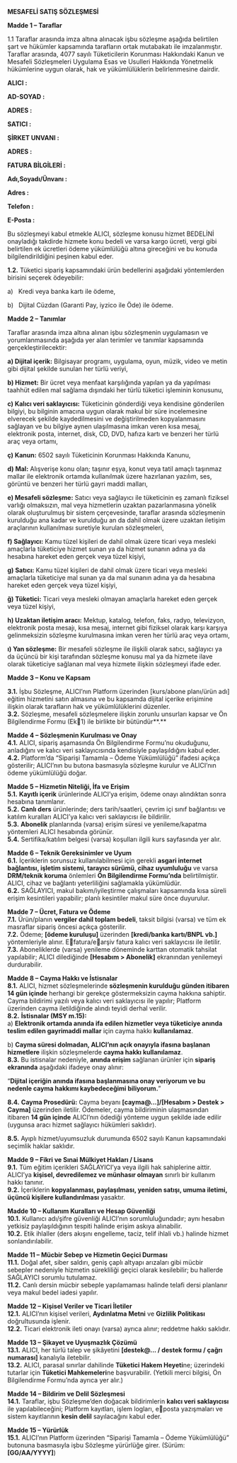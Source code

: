 ﻿**MESAFELİ SATIŞ SÖZLEŞMESİ**

**Madde 1 – Taraflar**

1\.1 Taraflar arasında imza altına alınacak işbu sözleşme aşağıda belirtilen şart ve hükümler kapsamında tarafların ortak mutabakatı ile imzalanmıştır. Taraflar arasında, 4077 sayılı Tüketicilerin Korunması Hakkındaki Kanun ve Mesafeli Sözleşmeleri Uygulama Esas ve Usulleri Hakkında Yönetmelik hükümlerine uygun olarak, hak ve yükümlülüklerin belirlenmesine dairdir.

**ALICI				:**

**AD-SOYAD			:**

**ADRES			:**

**SATICI			:**

**ŞİRKET UNVANI		:**

**ADRES			:**

**FATURA BİLGİLERİ		:**

**Adı,Soyadı/Ünvanı		:**   

**Adres				:**   

**Telefon			:**   

**E-Posta			:**   

Bu sözleşmeyi kabul etmekle ALICI, sözleşme konusu hizmet BEDELİNİ onayladığı takdirde hizmete konu bedeli ve varsa kargo ücreti, vergi gibi belirtilen ek ücretleri ödeme yükümlülüğü altına gireceğini ve bu konuda bilgilendirildiğini peşinen kabul eder.

**1.2.** Tüketici sipariş kapsamındaki ürün bedellerini aşağıdaki yöntemlerden birisini seçerek ödeyebilir:

a)   Kredi veya banka kartı ile ödeme,

b)   Dijital Cüzdan (Garanti Pay, iyzico ile Öde) ile ödeme.

**Madde 2 – Tanımlar**

Taraflar arasında imza altına alınan işbu sözleşmenin uygulamasın ve yorumlanmasında aşağıda yer alan terimler ve tanımlar kapsamında gerçekleştirilecektir:

**a) Dijital içerik:** Bilgisayar programı, uygulama, oyun, müzik, video ve metin gibi dijital şekilde sunulan her türlü veriyi,

**b) Hizmet:** Bir ücret veya menfaat karşılığında yapılan ya da yapılması taahhüt edilen mal sağlama dışındaki her türlü tüketici işleminin konusunu,

**c) Kalıcı veri saklayıcısı:** Tüketicinin gönderdiği veya kendisine gönderilen bilgiyi, bu bilginin amacına uygun olarak makul bir süre incelemesine elverecek şekilde kaydedilmesini ve değiştirilmeden kopyalanmasını sağlayan ve bu bilgiye aynen ulaşılmasına imkan veren kısa mesaj, elektronik posta, internet, disk, CD, DVD, hafıza kartı ve benzeri her türlü araç veya ortamı,

**ç) Kanun:** 6502 sayılı Tüketicinin Korunması Hakkında Kanunu,

**d) Mal:** Alışverişe konu olan; taşınır eşya, konut veya tatil amaçlı taşınmaz mallar ile elektronik ortamda kullanılmak üzere hazırlanan yazılım, ses, görüntü ve benzeri her türlü gayri maddi malları,

**e) Mesafeli sözleşme:** Satıcı veya sağlayıcı ile tüketicinin eş zamanlı fiziksel varlığı olmaksızın, mal veya hizmetlerin uzaktan pazarlanmasına yönelik olarak oluşturulmuş bir sistem çerçevesinde, taraflar arasında sözleşmenin kurulduğu ana kadar ve kurulduğu an da dahil olmak üzere uzaktan iletişim araçlarının kullanılması suretiyle kurulan sözleşmeleri,

**f) Sağlayıcı:** Kamu tüzel kişileri de dahil olmak üzere ticari veya mesleki amaçlarla tüketiciye hizmet sunan ya da hizmet sunanın adına ya da hesabına hareket eden gerçek veya tüzel kişiyi,

**g) Satıcı:** Kamu tüzel kişileri de dahil olmak üzere ticari veya mesleki amaçlarla tüketiciye mal sunan ya da mal sunanın adına ya da hesabına hareket eden gerçek veya tüzel kişiyi,

**ğ) Tüketici:** Ticari veya mesleki olmayan amaçlarla hareket eden gerçek veya tüzel kişiyi,

**h) Uzaktan iletişim aracı:** Mektup, katalog, telefon, faks, radyo, televizyon, elektronik posta mesajı, kısa mesaj, internet gibi fiziksel olarak karşı karşıya gelinmeksizin sözleşme kurulmasına imkan veren her türlü araç veya ortamı,

**ı) Yan sözleşme:** Bir mesafeli sözleşme ile ilişkili olarak satıcı, sağlayıcı ya da üçüncü bir kişi tarafından sözleşme konusu mal ya da hizmete ilave olarak tüketiciye sağlanan mal veya hizmete ilişkin sözleşmeyi ifade eder.

**Madde 3 – Konu ve Kapsam**

**3.1.** İşbu Sözleşme, ALICI’nın Platform üzerinden [kurs/abone planı/ürün adı] eğitim hizmetini satın almasına ve bu kapsamda dijital içerike erişimine ilişkin olarak tarafların hak ve yükümlülüklerini düzenler.\
**3.2.** Sözleşme, mesafeli sözleşmelere ilişkin zorunlu unsurları kapsar ve Ön Bilgilendirme Formu (Ek1) ile birlikte bir bütündür**.**

**Madde 4 – Sözleşmenin Kurulması ve Onay\
4\.1.** ALICI, sipariş aşamasında Ön Bilgilendirme Formu’nu okuduğunu, anladığını ve kalıcı veri saklayıcısında kendisiyle paylaşıldığını kabul eder.\
**4.2.** Platform’da “Siparişi Tamamla – Ödeme Yükümlülüğü” ifadesi açıkça gösterilir; ALICI’nın bu butona basmasıyla sözleşme kurulur ve ALICI’nın ödeme yükümlülüğü doğar.

**Madde 5 – Hizmetin Niteliği, İfa ve Erişim**\
**5.1.** **Kayıtlı içerik** ürünlerinde ALICI’ya erişim, ödeme onayı alındıktan sonra hesabına tanımlanır.\
**5.2.** **Canlı ders** ürünlerinde; ders tarih/saatleri, çevrim içi sınıf bağlantısı ve katılım kuralları ALICI’ya kalıcı veri saklayıcısı ile bildirilir.\
**5.3.** **Abonelik** planlarında (varsa) erişim süresi ve yenileme/kapatma yöntemleri ALICI hesabında görünür.\
**5.4.** Sertifika/katılım belgesi (varsa) koşulları ilgili kurs sayfasında yer alır.

**Madde 6 – Teknik Gereksinimler ve Uyum**\
**6.1.** İçeriklerin sorunsuz kullanılabilmesi için gerekli **asgari internet bağlantısı, işletim sistemi, tarayıcı sürümü, cihaz uyumluluğu** ve varsa **DRM/teknik koruma** önlemleri **Ön Bilgilendirme Formu’nda** belirtilmiştir. ALICI, cihaz ve bağlantı yeterliliğini sağlamakla yükümlüdür. \
**6.2.** SAĞLAYICI, makul bakım/iyileştirme çalışmaları kapsamında kısa süreli erişim kesintileri yapabilir; planlı kesintiler makul süre önce duyurulur.

**Madde 7 – Ücret, Fatura ve Ödeme**\
**7.1.** Ürün/planın **vergiler dahil toplam bedeli**, taksit bilgisi (varsa) ve tüm ek masraflar sipariş öncesi açıkça gösterilir. \
**7.2.** Ödeme; **[ödeme kuruluşu]** üzerinden **[kredi/banka kartı/BNPL vb.]** yöntemleriyle alınır. Efatura/earşiv fatura kalıcı veri saklayıcısı ile iletilir.\
**7.3.** Aboneliklerde (varsa) yenileme döneminde karttan otomatik tahsilat yapılabilir; ALICI dilediğinde **[Hesabım > Abonelik]** ekranından yenilemeyi durdurabilir.

**Madde 8 – Cayma Hakkı ve İstisnalar**\
**8.1.** ALICI, hizmet sözleşmelerinde **sözleşmenin kurulduğu günden itibaren 14 gün içinde** herhangi bir gerekçe göstermeksizin cayma hakkına sahiptir. Cayma bildirimi yazılı veya kalıcı veri saklayıcısı ile yapılır; Platform üzerinden cayma iletildiğinde alındı teyidi derhal verilir. \
**8.2.** **İstisnalar (MSY m.15):**\
a) **Elektronik ortamda anında ifa edilen hizmetler veya tüketiciye anında teslim edilen gayrimaddi mallar** için cayma hakkı **kullanılamaz**. 

b) **Cayma süresi dolmadan, ALICI’nın açık onayıyla ifasına başlanan hizmetlere**  ilişkin sözleşmelerde **cayma hakkı kullanılamaz**. \
**8.3.** Bu istisnalar nedeniyle, **anında erişim** sağlanan ürünler için **sipariş ekranında** aşağıdaki ifadeye onay alınır:

“**Dijital içeriğin anında ifasına başlanmasına onay veriyorum ve bu nedenle cayma hakkımı kaybedeceğimi biliyorum.**”

**8.4.** **Cayma Prosedürü:** Cayma beyanı **[cayma@...]/[Hesabım > Destek > Cayma]** üzerinden iletilir. Ödemeler, cayma bildiriminin ulaşmasından itibaren **14 gün içinde** ALICI’nın ödediği yönteme uygun şekilde iade edilir (uygunsa aracı hizmet sağlayıcı hükümleri saklıdır). 

**8.5.** Ayıplı hizmet/uyumsuzluk durumunda 6502 sayılı Kanun kapsamındaki seçimlik haklar saklıdır.

**Madde 9 – Fikri ve Sınai Mülkiyet Hakları / Lisans**\
**9.1.** Tüm eğitim içerikleri SAĞLAYICI’ya veya ilgili hak sahiplerine aittir. ALICI’ya **kişisel, devredilemez ve münhasır olmayan** sınırlı bir kullanım hakkı tanınır.\
**9.2.** İçeriklerin **kopyalanması, paylaşılması, yeniden satışı, umuma iletimi, üçüncü kişilere kullandırılması** yasaktır.

**Madde 10 – Kullanım Kuralları ve Hesap Güvenliği**\
**10.1.** Kullanıcı adı/şifre güvenliği ALICI’nın sorumluluğundadır; aynı hesabın yetkisiz paylaşıldığının tespiti halinde erişim askıya alınabilir.\
**10.2.** Etik ihlaller (ders akışını engelleme, taciz, telif ihlali vb.) halinde hizmet sonlandırılabilir.

**Madde 11 – Mücbir Sebep ve Hizmetin Geçici Durması**\
**11.1.** Doğal afet, siber saldırı, geniş çaplı altyapı arızaları gibi mücbir sebepler nedeniyle hizmetin sürekliliği geçici olarak kesilebilir; bu hallerde SAĞLAYICI sorumlu tutulamaz.\
**11.2.** Canlı dersin mücbir sebeple yapılamaması halinde telafi dersi planlanır veya makul bedel iadesi yapılır.

**Madde 12 – Kişisel Veriler ve Ticari İletiler**\
**12.1.** ALICI’nın kişisel verileri, **Aydınlatma Metni** ve **Gizlilik Politikası** doğrultusunda işlenir.\
**12.2.** Ticari elektronik ileti onayı (varsa) ayrıca alınır; reddetme hakkı saklıdır.

**Madde 13 – Şikayet ve Uyuşmazlık Çözümü**\
**13.1.** ALICI, her türlü talep ve şikâyetini **[destek@... / destek formu / çağrı numarası]** kanalıyla iletebilir.\
**13.2.** ALICI, parasal sınırlar dahilinde **Tüketici Hakem Heyeti**ne; üzerindeki tutarlar için **Tüketici Mahkemeleri**ne başvurabilir. (Yetkili merci bilgisi, Ön Bilgilendirme Formu’nda ayrıca yer alır.) 

**Madde 14 – Bildirim ve Delil Sözleşmesi**\
**14.1.** Taraflar, işbu Sözleşme’den doğacak bildirimlerin **kalıcı veri saklayıcısı** ile yapılabileceğini; Platform kayıtları, işlem logları, eposta yazışmaları ve sistem kayıtlarının **kesin delil** sayılacağını kabul eder.

**Madde 15 – Yürürlük**\
**15.1.** ALICI’nın Platform üzerinden “Siparişi Tamamla – Ödeme Yükümlülüğü” butonuna basmasıyla işbu Sözleşme yürürlüğe girer. (Sürüm: **[GG/AA/YYYY]**)



